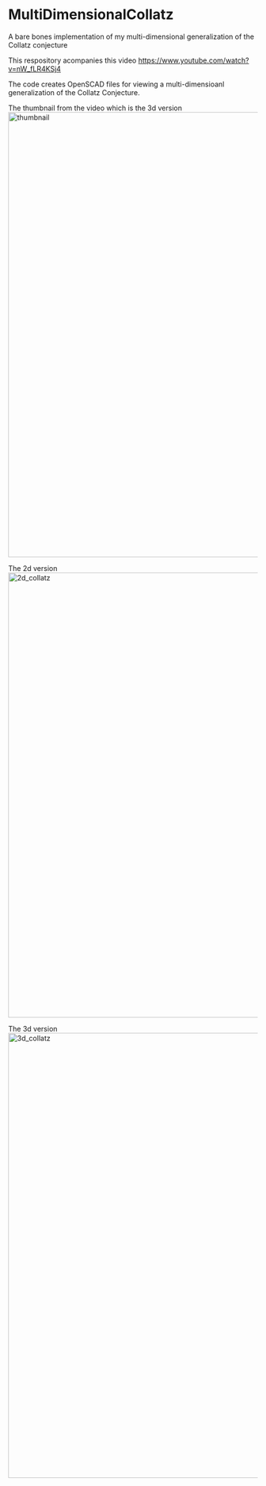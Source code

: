 # MultiDimensionalCollatz
A bare bones implementation of my multi-dimensional generalization of the Collatz conjecture

This respository acompanies this video https://www.youtube.com/watch?v=nW_fLR4KSj4


The code creates OpenSCAD files for viewing a multi-dimensioanl generalization of the Collatz Conjecture.


The thumbnail from the video which is the 3d version
<img width="832" height="898" alt="thumbnail" src="https://github.com/user-attachments/assets/61f6e543-6ea8-4db5-a94e-d0bd6006260f" />


The 2d version
<img width="1670" height="898" alt="2d_collatz" src="https://github.com/user-attachments/assets/3094f1b7-6d2f-48bb-85ab-ac88fb216af8" />


The 3d version
<img width="1536" height="898" alt="3d_collatz" src="https://github.com/user-attachments/assets/2f18e6c4-46e5-4587-b30d-2e1a105968b5" />
